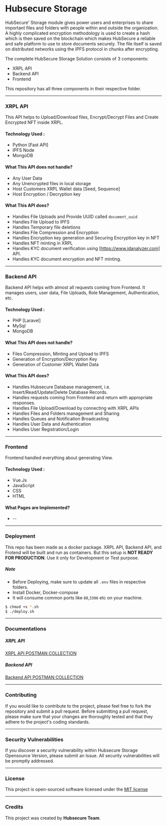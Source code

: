 # Hubsecure Storage


HubSecure' Storage module gives power users and enterprises to share important files and folders with people within and outside the organization. A highly complicated encryption methodology is used to create a hash which is then saved on the blockchain which makes HubSecure a reliable and safe platform to use to store documents securely. The file itself is saved on distributed networks using the IPFS protocol in chunks after encrypting.

The complete HubSecure Storage Solution consists of 3 components:

* XRPL API
* Backend API
* Frontend

This repository has all three components in their respective folder.
___

### XRPL API

This API helps to Upload/Download files, Encrypt/Decrypt Files and Create Encrypted NFT inside XRPL.

#### Technology Used :

* Python [Fast API]
* IPFS Node
* MongoDB

#### What This API does not handle?

* Any User Data
* Any Unencrypted files in local storage
* Host Customers XRPL Wallet data [Seed, Sequence]
* Host Encryption / Decryption key

#### What This API does?

* Handles File Uploads and Provide UUID called `document_uuid`
* Handles File Upload to IPFS
* Handles Temporary file deletions
* Handles File Compression and Encryption
* Handles Encryption key generation and Securing Encryption key in NFT 
* Handles NFT minting in XRPL 
* Handles KYC document verification using [https://www.idanalyzer.com] API.
* Handles KYC document encryption and NFT minting.

___

### Backend API

Backend API helps with almost all requests coming from Frontend. It manages users, user data, File Uploads, Role Management, Authentication, etc.

#### Technology Used :

* PHP [Laravel]
* MySql
* MongoDB

#### What This API does not handle?

* Files Compression, Minting and Upload to IPFS
* Generation of Encryption/Decryption Key
* Generation of Customer XRPL Wallet Data

#### What This API does?

* Handles Hubsecure Database management, i.e. Insert/Read/Update/Delete Database Records.
* Handles requests coming from Frontend and return with appropriate responses.
* Handles File Upload/Download by connecting with XRPL APIs
* Handles Files and Folders management and Sharing
* Handles Queues and Notification Broadcasting
* Handles User Data and Authentication
* Handles User Registration/Login

___

### Frontend

Frontend handled everything about generating View.

#### Technology Used :

* Vue.Js
* JavaScript
* CSS
* HTML

#### What Pages are Implemented?

* --

___

### Deployment

This repo has been made as a docker package. XRPL API, Backend API, and Frotend will be built and run as containers. But this setup is **NOT READY FOR PRODUCTION**. Use it only for Development or Test purpose.

##### Note

* Before Deploying, make sure to update all `.env` files in respective folders.
* Install Docker, Docker-compose
* It will consume common ports like `80`,`3306` etc on your machine.

```bash
$ chmod +x *.sh
$ ./deploy.sh
```

___

### Documentations

##### XRPL API

[XRPL API POSTMAN COLLECTION](https://github.com/EdienAS/Hubsecure_storage/tree/master/xrpl_api/postman_collection)

##### Backend API

[Backend API POSTMAN COLLECTION](https://github.com/EdienAS/Hubsecure_storage/tree/master/storage_app/documents)

___

###  Contributing

If you would like to contribute to the project, please feel free to fork the repository and submit a pull request. Before submitting a pull request, please make sure that your changes are thoroughly tested and that they adhere to the project's coding standards.

___

### Security Vulnerabilities

If you discover a security vulnerability within Hubsecure Storage Opensource Version, please submit an Issue. All security vulnerabilities will be promptly addressed.

___

### License

This project is open-sourced software licensed under the [MIT license](https://opensource.org/license/mit/)

___

### Credits

This project was created by **Hubsecure Team**.
